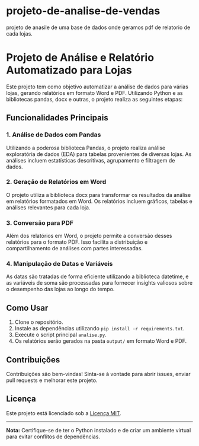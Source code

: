 # projeto-de-analise-de-vendas
projeto de anasile de uma base de dados onde geramos pdf de relatorio de cada lojas.

# Projeto de Análise e Relatório Automatizado para Lojas

Este projeto tem como objetivo automatizar a análise de dados para várias lojas, gerando relatórios em formato Word e PDF. Utilizando Python e as bibliotecas pandas, docx e outras, o projeto realiza as seguintes etapas:

## Funcionalidades Principais

### 1. Análise de Dados com Pandas

Utilizando a poderosa biblioteca Pandas, o projeto realiza análise exploratória de dados (EDA) para tabelas provenientes de diversas lojas. As análises incluem estatísticas descritivas, agrupamento e filtragem de dados.

### 2. Geração de Relatórios em Word

O projeto utiliza a biblioteca docx para transformar os resultados da análise em relatórios formatados em Word. Os relatórios incluem gráficos, tabelas e análises relevantes para cada loja.

### 3. Conversão para PDF

Além dos relatórios em Word, o projeto permite a conversão desses relatórios para o formato PDF. Isso facilita a distribuição e compartilhamento de análises com partes interessadas.

### 4. Manipulação de Datas e Variáveis

As datas são tratadas de forma eficiente utilizando a biblioteca datetime, e as variáveis de soma são processadas para fornecer insights valiosos sobre o desempenho das lojas ao longo do tempo.

## Como Usar

1. Clone o repositório.
2. Instale as dependências utilizando `pip install -r requirements.txt`.
3. Execute o script principal `analise.py`.
4. Os relatórios serão gerados na pasta `output/` em formato Word e PDF.

## Contribuições

Contribuições são bem-vindas! Sinta-se à vontade para abrir issues, enviar pull requests e melhorar este projeto.

## Licença

Este projeto está licenciado sob a [Licença MIT](LICENSE).

---
**Nota:** Certifique-se de ter o Python instalado e de criar um ambiente virtual para evitar conflitos de dependências.

